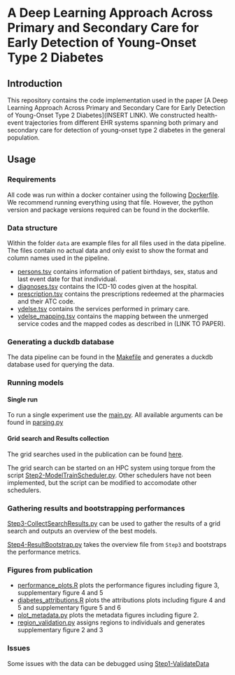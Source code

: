 # A Deep Learning Approach Across Primary and Secondary Care for Early Detection of Young-Onset Type 2 Diabetes
## Introduction
This repository contains the code implementation used in the paper [A Deep Learning Approach Across Primary and Secondary Care for Early Detection of Young-Onset Type 2 Diabetes](INSERT LINK).
We constructed health-event trajectories from different EHR systems spanning both primary and secondary care for detection of young-onset type 2 diabetes in the general population.

## Usage

### Requirements
All code was run within a docker container using the following [Dockerfile](./Dockerfile). We recommend running everything using that file. However, the python version and package versions required can be found in the dockerfile.

### Data structure

Within the folder `data` are example files for all files used in the data pipeline. The files contain no actual data and only exist to show the format and column names used in the pipeline.

* [persons.tsv](./data/persons.tsv) contains information of patient birthdays, sex, status and last event date for that inndividual.
* [diagnoses.tsv](./data/diagnoses.tsv) contains the ICD-10 codes given at the hospital.
* [prescription.tsv](./data/prescription.tsv) contains the prescriptions redeemed at the pharmacies and their ATC code.
* [ydelse.tsv](./data/ydelse.tsv) contains the services performed in primary care.
* [ydelse_mapping.tsv](./data/ydelse_mapping.tsv) contains the mapping between the unmerged service codes and the mapped codes as described in (LINK TO PAPER).


### Generating a duckdb database
The data pipeline can be found in the [Makefile](./scripts/build-db/Makefile) and generates a duckdb database used for querying the data.

### Running models

#### Single run
To run a single experiment use the [main.py](./scripts/main.py). All available arguments can be found in [parsing.py](./diabnet/utils/parsing.py) 

#### Grid search and Results collection
The grid searches used in the publication can be found [here](./configs).

The grid search can be started on an HPC system using torque from the script [Step2-ModelTrainScheduler.py](./scripts/Step2-ModelTrainScheduler.py). Other schedulers have not been implemented, but the script can be modified to accomodate other schedulers.

### Gathering results and bootstrapping performances
[Step3-CollectSearchResults.py](./scripts/Step3-CollectSearchResults.py) can be used to gather the results of a grid search and outputs an overview of the best models.

[Step4-ResultBootstrap.py](./scripts/Step4-ResultBootstrap.py) takes the overview file from `Step3` and bootstraps the performance metrics. 

### Figures from publication
* [performance_plots.R](./notebooks/performance_plots.R) plots the performance figures including figure 3, supplementary figure 4 and 5
* [diabetes_attributions.R](./notebooks/diabetes-attributions.R) plots the attributions plots including figure 4 and 5 and supplementary figure 5 and 6
* [plot_metadata.py](./scripts/metadata/plot_metadata.py) plots the metadata figures including figure 2.
* [region_validation.py](./scripts/metadata/region_assignment.py) assigns regions to individuals and generates supplementary figure 2 and 3

### Issues
Some issues with the data can be debugged using [Step1-ValidateData](./scripts/Step1-ValidateData.py)
